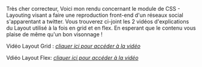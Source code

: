 Très cher correcteur,
Voici mon rendu concernant le module de CSS - Layouting visant a faire une reproduction front-end d'un réseaux social s'apparentant a twitter. Vous trouverez ci-joint les 2 vidéos d'explications du Layout utilisé à la fois en grid et en flex. En esperant que le contenu vous plaise de même qu'un bon visonnage !

Vidéo Layout Grid : [*cliquer ici pour accéder à la vidéo*](https://www.loom.com/share/10b8d38bef6a4ad5801650afedabe2e2?sid=9c054e4d-7ffa-4f67-9849-116cffdcde2d)

Vdiéo Layout Flex: [*cliquer ici pour accéder à la vidéo*](https://www.loom.com/share/3eca312b9224466d941acbad7b03598b?sid=b7f5fcc6-5509-477f-bc07-54f5bf726db9)